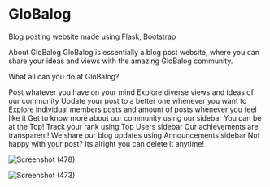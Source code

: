 # GloBalog
Blog posting website made using Flask, Bootstrap

About GloBalog
GloBalog is essentially a blog post website, where you can share your ideas and views with the amazing GloBalog community.

What all can you do at GloBalog?
	
Post whatever you have on your mind
Explore diverse views and ideas of our community
Update your post to a better one whenever you want to
Explore individual members posts and amount of posts whenever you feel like it 
Get to know more about our community using our sidebar
You can be at the Top! Track your rank using Top Users sidebar
Our achievements are transparent! We share our blog updates using Announcements sidebar
Not happy with your post? Its alright you can delete it anytime!

![Screenshot (478)](https://user-images.githubusercontent.com/91724479/214250839-35439e01-724b-42bb-8531-e07033b11de0.png)

![Screenshot (473)](https://user-images.githubusercontent.com/91724479/214251001-42d4881f-e339-4adb-b693-de87886d9a26.png)



